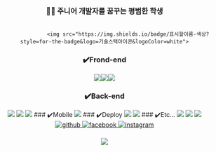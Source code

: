 <h3><div align="center">👨‍💻 주니어 개발자를 꿈꾸는 평범한 학생</div></h3>  
<table alien = "center ><tr><td valign="top" width="33%">
<!-- </td><td valign="top" width="33%">
</td><td valign="top" width="33%"> -->
</td></tr></table>  
<div align="center">
                   
                   <img src="https://img.shields.io/badge/표시할이름-색상?style=for-the-badge&logo=기술스택아이콘&logoColor=white">
                                                                                                                    
                                                                                                                    
### ✔️Frond-end
<img src="https://img.shields.io/badge/React-61DAFB?style=for-the-badge&logo=React&logoColor=black"><img src="https://img.shields.io/badge/Css-1572B6?style=for-the-badge&logo=Css&logoColor=white"><img src="https://img.shields.io/badge/Redux-764ABC?style=for-the-badge&logo=Redux&logoColor=purple">
### ✔️Back-end
<img src="https://img.shields.io/badge/Spring Boot-6DB33F?style=for-the-badge&logo=Spring Boot&logoColor=yellow">
<img src="https://img.shields.io/badge/Nood Js-339933?style=for-the-badge&logo=Node.Js&logoColor=green">
<img src="https://img.shields.io/badge/Express-000000?style=for-the-badge&logo=Express&logoColor=whtie">
### ✔️Mobile
<img src="https://img.shields.io/badge/Android Studio-3DDC84?style=for-the-badge&logo=androidstudio&logoColor=green">
### ✔️Deploy
<img src="https://img.shields.io/badge/Heroku-430098?style=for-the-badge&logo=Heroku&logoColor=whtie">
<img src="https://img.shields.io/badge/Amazon Ec2-FF9900?style=for-the-badge&logo=amazonec2&logoColor=black">
### ✔️Etc...
<img src="https://img.shields.io/badge/R Studio-276DC3?style=for-the-badge&logo=R&logoColor=whtie">
<img src="https://img.shields.io/badge/Arduino-00979D?style=for-the-badge&logo=arduino&logoColor=whtie">
<img src="https://img.shields.io/badge/Mysql-4479A1?style=for-the-badge&logo=mysql&logoColor=whtie">             
</div>

<div align="center">  
<a href="https://github.com/YunDaeHyeon" target="_blank">
<img src=https://img.shields.io/badge/github-%2324292e.svg?&style=for-the-badge&logo=github&logoColor=white alt=github style="margin-bottom: 5px;" />
</a>
<a href="https://www.facebook.com/ddaehyeon_" target="_blank">
<img src=https://img.shields.io/badge/facebook-%232E87FB.svg?&style=for-the-badge&logo=facebook&logoColor=white alt=facebook style="margin-bottom: 5px;" />
</a>
<a href="https://instagram.com/ddaehyeon_" target="_blank">
<img src=https://img.shields.io/badge/instagram-%23000000.svg?&style=for-the-badge&logo=instagram&logoColor=white alt=instagram style="margin-bottom: 5px;" />
</a> 
</div>  
<br/>  
<div align="center"><img src="https://github-readme-stats.vercel.app/api?username=YunDaeHyeon&show_icons=true&count_private=true&hide_border=true&theme=dark" align="center" /></div>  
<br/>
